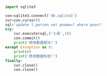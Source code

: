 
<BlogInfo id="715" title="6.操作sqlite数据库修改数据" author="白日梦想猿" pv=0 read_times=0 pre_cost_time="0分14秒" category="数据库编程" tag_list="['数据库编程']" create_time="2020.07.09 14:42:30" update_time="2022.09.01 12:12:05" />

```python
import sqlite3

con=sqlite3.connect('db.sqlite3')
cur=con.cursor()
sql='update t_person set pname=? where pno=?'
try:
    cur.execute(sql,('小张',1))
    con.commit()
    print('修改数据成功!')
except Exception as r:
    print(r)
    print('修改数据失败!')
finally:
    cur.close()
    con.close()
```
